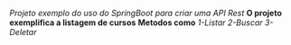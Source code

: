 *Projeto exemplo do uso do SpringBoot para criar uma API Rest*
**O projeto exemplifica a listagem de cursos**
**Metodos como**
*1-Listar*
*2-Buscar*
*3-Deletar*
